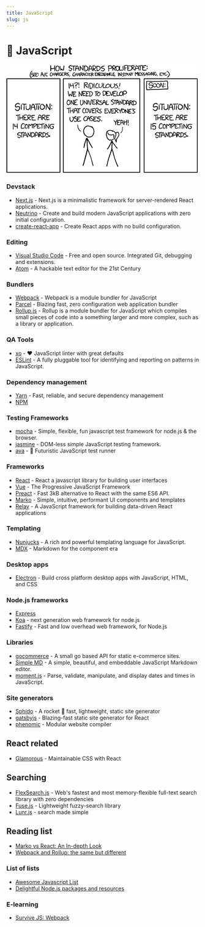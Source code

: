 ```yaml
---
title: JavaScript
slug: js
---
```


# 🥕 JavaScript

<img  src="js/universal-standard.png" class="img-fluid ml-2 mx-auto rounded">

### Devstack

- [Next.js](https://github.com/zeit/next.js) - Next.js is a minimalistic framework for server-rendered React applications.
- [Neutrino](https://github.com/mozilla-neutrino/neutrino-dev) - Create and build modern JavaScript applications with zero initial configuration. 
- [create-react-app](https://github.com/facebookincubator/create-react-app) - Create React apps with no build configuration.

### Editing

- [Visual Studio Code](https://code.visualstudio.com/download) - Free and open source. Integrated Git, debugging and extensions.
- [Atom](https://atom.io/) - A hackable text editor for the 21st Century

### Bundlers

- [Webpack](https://webpack.js.org/) - Webpack is a module bundler for JavaScript 
- [Parcel](https://parceljs.org/) - Blazing fast, zero configuration web application bundler
- [Rollup.js](https://rollupjs.org/) - Rollup is a module bundler for JavaScript which compiles small pieces of code into a something larger and more complex, such as a library or application.

### QA Tools

- [xo](https://github.com/xojs/xo) - ❤️ JavaScript linter with great defaults
- [ESLint](https://github.com/eslint/eslint) - A fully pluggable tool for identifying and reporting on patterns in JavaScript.

### Dependency management

- [Yarn](https://yarnpkg.com/lang/en/) - Fast, reliable, and secure dependency management
- [NPM](https://www.npmjs.com/)

### Testing Frameworks

- [mocha](https://github.com/mochajs/mocha) - Simple, flexible, fun javascript test framework for node.js & the browser.
- [jasmine](https://github.com/jasmine/jasmine) - DOM-less simple JavaScript testing framework.
- [ava](https://github.com/avajs/ava) - 🚀 Futuristic JavaScript test runner

### Frameworks

- [React](https://facebook.github.io/react/) - React a javascript library for building user interfaces
- [Vue](https://vuejs.org/) - The Progressive JavaScript Framework
- [Preact](https://preactjs.com/) - Fast 3kB alternative to React with the same ES6 API.
- [Marko](http://markojs.com/) - Simple, intuitive, performant UI components and templates 
- [Relay](https://facebook.github.io/relay/) - A JavaScript framework for building data-driven React applications

### Templating

- [Nunjucks](https://mozilla.github.io/nunjucks/) - A rich and powerful templating language for JavaScript.
- [MDX](https://mdxjs.com/) - Markdown for the component era
### Desktop apps

- [Electron](https://electron.atom.io/) - Build cross platform desktop apps with JavaScript, HTML, and CSS

### Node.js frameworks

- [Express](https://expressjs.com/)
- [Koa](http://koajs.com/) - next generation web framework for node.js
- [Fastify](https://github.com/fastify/fastify) - Fast and low overhead web framework, for Node.js

### Libraries

- [gocommerce](https://github.com/netlify/gocommerce) - A small go based API for static e-commerce sites.
- [Simple MD](https://github.com/NextStepWebs/simplemde-markdown-editor) - A simple, beautiful, and embeddable JavaScript Markdown editor.
- [moment.js](https://momentjs.com/) - Parse, validate, manipulate, and display dates and times in JavaScript.

### Site generators

- [Sphido](https://sphido.org) - A rocket 🚀 fast, lightweight, static site generator 
- [gatsbyjs](https://www.gatsbyjs.org/) - Blazing-fast static site generator for React
- [phenomic](https://phenomic.io/) - Modular website compiler

## React related

- [Glamorous](https://glamorous.rocks/) - Maintainable CSS with React

## Searching

- [FlexSearch.js](https://github.com/nextapps-de/flexsearch) - Web's fastest and most memory-flexible full-text search library with zero dependencies
- [Fuse.js](https://fusejs.io/) - Lightweight fuzzy-search library
- [Lunr.js](https://lunrjs.com/) - search made simple

## Reading list

- [Marko vs React: An In-depth Look](https://hackernoon.com/marko-vs-react-an-in-depth-look-767de0a5f9a6)
- [Webpack and Rollup: the same but different](https://medium.com/webpack/webpack-and-rollup-the-same-but-different-a41ad427058c)

### List of lists

- [Awesome Javascript List](https://github.com/sorrycc/awesome-javascript)
- [Delightful Node.js packages and resources](https://node.cool)

### E-learning

- [Survive JS: Webpack](https://survivejs.com/webpack)
